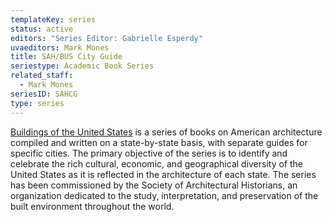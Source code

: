 ```yaml
---
templateKey: series
status: active
editors: "Series Editor: Gabrielle Esperdy"
uvaeditors: Mark Mones
title: SAH/BUS City Guide
seriestype: Academic Book Series
related_staff:
  - Mark Mones
seriesID: SAHCG
type: series
---
```

[Buildings of the United States](https://www.upress.virginia.edu/series/buildings-united-states) is a series of books on American architecture compiled and written on a state-by-state basis, with separate guides for specific cities. The primary objective of the series is to identify and celebrate the rich cultural, economic, and geographical diversity of the United States as it is reflected in the architecture of each state. The series has been commissioned by the Society of Architectural Historians, an organization dedicated to the study, interpretation, and preservation of the built environment throughout the world.